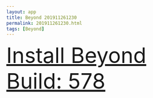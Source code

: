 ```yaml
---
layout: app
title: Beyond 201911261230
permalink: 201911261230.html
tags: [Beyond]
---
```

<div class="pure-g">
    <div class="pure-u-1-1" style="font-size: 4em">
        <a class="pure-button-primary" href="itms-services://?action=download-manifest&url=https%3A%2F%2Flitsungyisigono.github.io%2FTestScript%2Fmanifests%2F201911261230.plist"><i class="fa fa-download" aria-hidden="true"></i>Install Beyond Build: 578</a>
    </div>
</div>